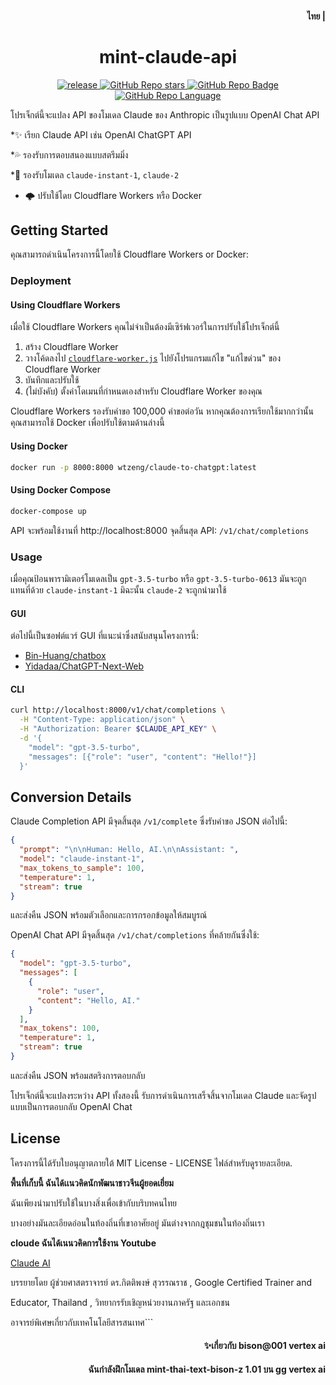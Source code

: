 <h4 align="right">
  <strong>ไทย</strong> | 
</h4>

<div>
  <h1 align="center">mint-claude-api</h1>
  <p align="center">
    <a href="https://github.com/jtsang4/claude-to-chatgpt/releases" target="_blank">
        <img src="https://github.com/jtsang4/claude-to-chatgpt/actions/workflows/docker.yaml/badge.svg" alt="release">
    </a>
    <a href="https://github.com/jtsang4/claude-to-chatgpt/releases">
        <img alt="GitHub Repo stars" src="https://img.shields.io/github/stars/jtsang4/claude-to-chatgpt?style=flat">
    </a>
    <a href="https://github.com/jtsang4/claude-to-chatgpt/releases">
        <img alt="GitHub Repo Badge" src="https://img.shields.io/badge/anthropic-claude-orange?style=flat">
    </a>
    <a href="https://github.com/jtsang4/claude-to-chatgpt/releases">
        <img alt="GitHub Repo Language" src="https://img.shields.io/badge/langurage-js/py-brightgreen?style=flat&color=blue">
    </a>
  </p>
</div>

โปรเจ็กต์นี้จะแปลง API ของโมเดล Claude ของ Anthropic เป็นรูปแบบ OpenAI Chat API

*✨ เรียก Claude API เช่น OpenAI ChatGPT API

*💦 รองรับการตอบสนองแบบสตรีมมิ่ง

*🐻 รองรับโมเดล `claude-instant-1`, `claude-2`

* 🌩️ ปรับใช้โดย Cloudflare Workers หรือ Docker

## Getting Started

คุณสามารถดำเนินโครงการนี้โดยใช้ Cloudflare Workers or Docker:

### Deployment

#### Using Cloudflare Workers

เมื่อใช้ Cloudflare Workers คุณไม่จำเป็นต้องมีเซิร์ฟเวอร์ในการปรับใช้โปรเจ็กต์นี้

1. สร้าง Cloudflare Worker
2. วางโค้ดลงไป [`cloudflare-worker.js`]() ไปยังโปรแกรมแก้ไข "แก้ไขด่วน" ของ Cloudflare Worker
3. บันทึกและปรับใช้
4. (ไม่บังคับ) ตั้งค่าโดเมนที่กำหนดเองสำหรับ Cloudflare Worker ของคุณ

Cloudflare Workers รองรับคำขอ 100,000 คำขอต่อวัน หากคุณต้องการเรียกใช้มากกว่านั้น คุณสามารถใช้ Docker เพื่อปรับใช้ตามด้านล่างนี้

#### Using Docker

```bash
docker run -p 8000:8000 wtzeng/claude-to-chatgpt:latest
```

#### Using Docker Compose

```bash
docker-compose up
```

API จะพร้อมใช้งานที่ http://localhost:8000 จุดสิ้นสุด API: `/v1/chat/completions`
### Usage

เมื่อคุณป้อนพารามิเตอร์โมเดลเป็น `gpt-3.5-turbo` หรือ `gpt-3.5-turbo-0613` มันจะถูกแทนที่ด้วย `claude-instant-1` มิฉะนั้น `claude-2` จะถูกนำมาใช้


#### GUI

ต่อไปนี้เป็นซอฟต์แวร์ GUI ที่แนะนำซึ่งสนับสนุนโครงการนี้:

* [Bin-Huang/chatbox](https://github.com/Bin-Huang/chatbox)
* [Yidadaa/ChatGPT-Next-Web](https://github.com/Yidadaa/ChatGPT-Next-Web)

#### CLI

```bash
curl http://localhost:8000/v1/chat/completions \
  -H "Content-Type: application/json" \
  -H "Authorization: Bearer $CLAUDE_API_KEY" \
  -d '{
    "model": "gpt-3.5-turbo",
    "messages": [{"role": "user", "content": "Hello!"}]
  }'
```

## Conversion Details

Claude Completion API มีจุดสิ้นสุด `/v1/complete` ซึ่งรับคำขอ JSON ต่อไปนี้:

```json
{
  "prompt": "\n\nHuman: Hello, AI.\n\nAssistant: ",
  "model": "claude-instant-1",
  "max_tokens_to_sample": 100,
  "temperature": 1,
  "stream": true
}
```


และส่งคืน JSON พร้อมตัวเลือกและการกรอกข้อมูลให้สมบูรณ์

OpenAI Chat API มีจุดสิ้นสุด `/v1/chat/completions` ที่คล้ายกันซึ่งใช้:

```json
{
  "model": "gpt-3.5-turbo",
  "messages": [
    {
      "role": "user",
      "content": "Hello, AI."
    }
  ],
  "max_tokens": 100,
  "temperature": 1,
  "stream": true
}
```


และส่งคืน JSON พร้อมสตริงการตอบกลับ

โปรเจ็กต์นี้จะแปลงระหว่าง API ทั้งสองนี้ รับการดำเนินการเสร็จสิ้นจากโมเดล Claude และจัดรูปแบบเป็นการตอบกลับ OpenAI Chat

## License

โครงการนี้ได้รับใบอนุญาตภายใต้ MIT License -  LICENSE ไฟล์สำหรับดูรายละเอียด.

**พื้นที่เก็บนี้ ฉันได้เเนวคิดนักพัฒนาชาวจีนผู้ยอดเยี่ยม** 

ฉันเพียงนำมาปรับใช้ในบางสิ่งเพื่อเข้ากับบริบทคนไทย   

บางอย่างมันละเอียดอ่อนในท้องถิ่นที่เขาอาศัยอยู่ มันต่างจากกฎชุมชนในท้องถิ่นเรา

**cloude ฉันได้เนนวคิดการใช้งาน Youtube**

[Claude AI](https://www.youtube.com/watch?v=5N5rgZbIKKc&list=TLPQMTIxMjIwMjMzmfqGfF9lXg&index=4)

บรรยายโดย ผู้ช่วยศาสตราจารย์ ดร.กิตติพงษ์ สุวรรณราช , Google Certified Trainer and 

Educator, Thailand , วิทยากรรับเชิญหน่วยงานภาครัฐ และเอกชน 

อาจารย์พิเศษเกี่ยวกับเทคโนโลยีสารสนเทศ```



<h4 align="right">
  <strong>✨เกี่ยวกับ bison@001 vertex ai</strong>
</h4>
<h4 align="right">
  <strong>ฉันกำลังฝึกโมเดล mint-thai-text-bison-z 1.01 บน gg vertex ai</strong>
</h4>
  
